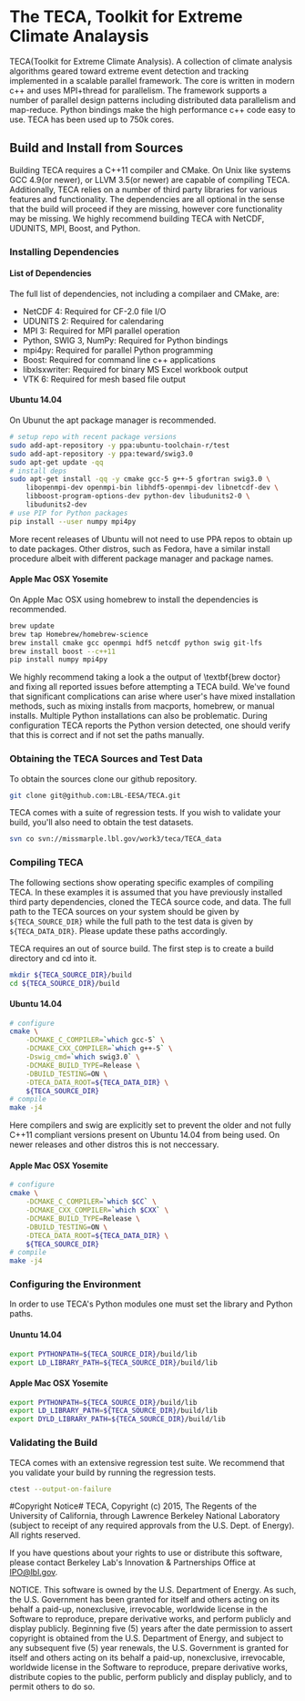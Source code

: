 # The TECA, Toolkit for Extreme Climate Analaysis
TECA(Toolkit for Extreme Climate Analysis). A collection of climate analysis algorithms geared toward extreme event detection and tracking implemented in a scalable parallel framework. The core is written in modern c++ and uses MPI+thread for parallelism. The framework supports a number of parallel design patterns including distributed data parallelism and map-reduce. Python bindings make the high performance c++ code easy to use. TECA has been used up to 750k cores.

## Build and Install from Sources
Building TECA requires a C++11 compiler and CMake. On Unix like systems
GCC 4.9(or newer), or LLVM 3.5(or newer) are capable of compiling TECA.
Additionally, TECA relies on a number of third party libraries for various
features and functionality. The dependencies are all optional in the sense
that the build will proceed if they are missing, however core functionality
may be missing. We highly recommend building TECA with NetCDF, UDUNITS,
MPI, Boost, and Python.


### Installing Dependencies
#### List of Dependencies
The full list of dependencies, not including a compilaer and CMake, are:
* NetCDF 4: Required for CF-2.0 file I/O
* UDUNITS 2: Required for calendaring
* MPI 3: Required for MPI parallel operation
* Python, SWIG 3, NumPy: Required for Python bindings
* mpi4py: Required for parallel Python programming
* Boost: Required for command line c++ applications
* libxlsxwriter: Required for binary MS Excel workbook output
* VTK 6: Required for mesh based file output

#### Ubuntu 14.04
On Ubunut the apt package manager is recommended.
```bash
# setup repo with recent package versions
sudo add-apt-repository -y ppa:ubuntu-toolchain-r/test
sudo add-apt-repository -y ppa:teward/swig3.0
sudo apt-get update -qq
# install deps
sudo apt-get install -qq -y cmake gcc-5 g++-5 gfortran swig3.0 \
    libopenmpi-dev openmpi-bin libhdf5-openmpi-dev libnetcdf-dev \
    libboost-program-options-dev python-dev libudunits2-0 \
    libudunits2-dev
# use PIP for Python packages
pip install --user numpy mpi4py
```
More recent releases of Ubuntu will not need to use PPA repos to obtain up to date packages.
Other distros, such as Fedora, have a similar install procedure albeit with different
package manager and package names.

#### Apple Mac OSX Yosemite
On Apple Mac OSX using homebrew to install the dependencies is recommended.
```bash
brew update
brew tap Homebrew/homebrew-science
brew install cmake gcc openmpi hdf5 netcdf python swig git-lfs
brew install boost --c++11
pip install numpy mpi4py
```
We highly recommend taking a look a the output of \textbf{brew doctor} and
fixing all reported issues before attempting a TECA build. We've found that significant
complications can arise where user's have mixed installation methods, such as mixing
installs from macports, homebrew, or manual installs. Multiple Python installations
can also be problematic. During configuration TECA reports the Python version detected,
one should verify that this is correct and if not set the paths manually.

### Obtaining the TECA Sources and Test Data
To obtain the sources clone our github repository.
```bash
git clone git@github.com:LBL-EESA/TECA.git
```
TECA comes with a suite of regression tests. If you wish to validate your build, you'll
also need to obtain the test datasets.
```bash
svn co svn://missmarple.lbl.gov/work3/teca/TECA_data
```

### Compiling TECA
The following sections show operating specific examples of compiling TECA. In these examples
it is assumed that you have previously installed third party dependencies, cloned the TECA source
code, and data. The full path to the TECA sources on your system should  be
given by `${TECA_SOURCE_DIR}` while the full path to the test data is given by
`${TECA_DATA_DIR}`. Please update these paths accordingly.

TECA requires an out of source build. The first step is to create a build directory and
cd into it.
```bash
mkdir ${TECA_SOURCE_DIR}/build
cd ${TECA_SOURCE_DIR}/build
```
#### Ubuntu 14.04
```bash
# configure
cmake \
    -DCMAKE_C_COMPILER=`which gcc-5` \
    -DCMAKE_CXX_COMPILER=`which g++-5` \
    -Dswig_cmd=`which swig3.0` \
    -DCMAKE_BUILD_TYPE=Release \
    -DBUILD_TESTING=ON \
    -DTECA_DATA_ROOT=${TECA_DATA_DIR} \
    ${TECA_SOURCE_DIR}
# compile
make -j4
```

Here compilers and swig are explicitly set to prevent the older and not fully C++11
compliant versions present on Ubuntu 14.04 from being used. On newer releases and other distros
this is not neccessary.

#### Apple Mac OSX Yosemite
```bash
# configure
cmake \
    -DCMAKE_C_COMPILER=`which $CC` \
    -DCMAKE_CXX_COMPILER=`which $CXX` \
    -DCMAKE_BUILD_TYPE=Release \
    -DBUILD_TESTING=ON \
    -DTECA_DATA_ROOT=${TECA_DATA_DIR} \
    ${TECA_SOURCE_DIR}
# compile
make -j4
```

### Configuring the Environment
In order to use TECA's Python modules one must set the library and Python paths.
#### Ununtu 14.04
```bash
export PYTHONPATH=${TECA_SOURCE_DIR}/build/lib
export LD_LIBRARY_PATH=${TECA_SOURCE_DIR}/build/lib
```

#### Apple Mac OSX Yosemite
```bash
export PYTHONPATH=${TECA_SOURCE_DIR}/build/lib
export LD_LIBRARY_PATH=${TECA_SOURCE_DIR}/build/lib
export DYLD_LIBRARY_PATH=${TECA_SOURCE_DIR}/build/lib
```

### Validating the Build
TECA comes with an extensive regression test suite. We recommend that you validate
your build by running the regression tests.
```bash
ctest --output-on-failure
```

#Copyright Notice#
TECA, Copyright (c) 2015, The Regents of the University of California, through Lawrence Berkeley National Laboratory (subject to receipt of any required approvals from the U.S. Dept. of Energy).  All rights reserved.

If you have questions about your rights to use or distribute this software, please contact Berkeley Lab's Innovation & Partnerships Office at  IPO@lbl.gov.

NOTICE.  This software is owned by the U.S. Department of Energy.  As such, the U.S. Government has been granted for itself and others acting on its behalf a paid-up, nonexclusive, irrevocable, worldwide license in the Software to reproduce, prepare derivative works, and perform publicly and display publicly.  Beginning five (5) years after the date permission to assert copyright is obtained from the U.S. Department of Energy, and subject to any subsequent five (5) year renewals, the U.S. Government is granted for itself and others acting on its behalf a paid-up, nonexclusive, irrevocable, worldwide license in the Software to reproduce, prepare derivative works, distribute copies to the public, perform publicly and display publicly, and to permit others to do so.
